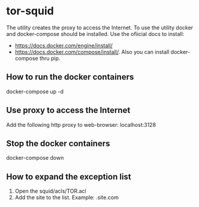 # tor-squid

The utility creates the proxy to access the Internet. To use the utility docker and docker-compose should be installed. Use the ofiicial docs to install: 
- https://docs.docker.com/engine/install/
- https://docs.docker.com/compose/install/. Also you can install docker-compose thru pip.

## How to run the docker containers
docker-compose  up -d

## Use proxy to access the Internet
Add the following http proxy to web-browser: localhost:3128

## Stop the docker containers
docker-compose down

## How to expand the exception list
1) Open the squid/acls/TOR.acl
2) Add the site to the list. Example: .site.com




